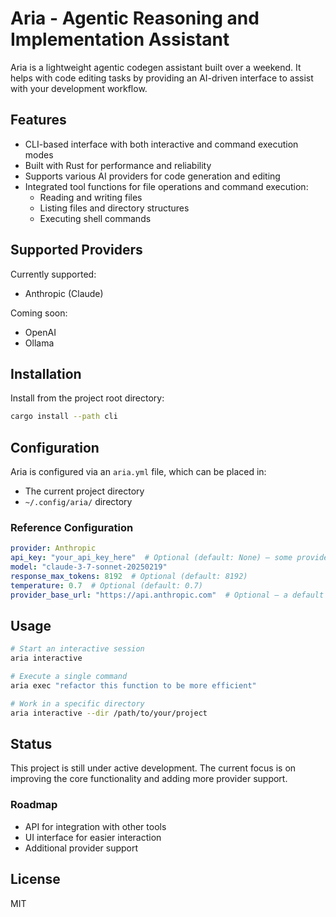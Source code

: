 # Aria - Agentic Reasoning and Implementation Assistant

Aria is a lightweight agentic codegen assistant built over a weekend. It helps with code editing tasks by providing an AI-driven interface to assist with your development workflow.

## Features

- CLI-based interface with both interactive and command execution modes
- Built with Rust for performance and reliability
- Supports various AI providers for code generation and editing
- Integrated tool functions for file operations and command execution:
  - Reading and writing files
  - Listing files and directory structures
  - Executing shell commands

## Supported Providers

Currently supported:
- Anthropic (Claude)

Coming soon:
- OpenAI
- Ollama

## Installation

Install from the project root directory:

```bash
cargo install --path cli
```

## Configuration

Aria is configured via an `aria.yml` file, which can be placed in:
- The current project directory
- `~/.config/aria/` directory

### Reference Configuration

```yaml
provider: Anthropic
api_key: "your_api_key_here"  # Optional (default: None) — some providers may require it
model: "claude-3-7-sonnet-20250219"
response_max_tokens: 8192  # Optional (default: 8192)
temperature: 0.7  # Optional (default: 0.7)
provider_base_url: "https://api.anthropic.com"  # Optional — a default is provided for each provider
```

## Usage

```bash
# Start an interactive session
aria interactive

# Execute a single command
aria exec "refactor this function to be more efficient"

# Work in a specific directory
aria interactive --dir /path/to/your/project
```

## Status

This project is still under active development. The current focus is on improving the core functionality and adding more provider support.

### Roadmap

- API for integration with other tools
- UI interface for easier interaction
- Additional provider support

## License

MIT